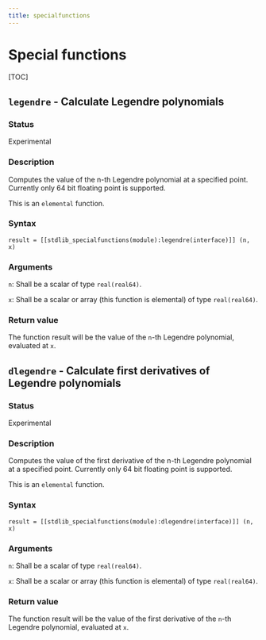 ```yaml
---
title: specialfunctions
---
```


# Special functions

[TOC]

## `legendre` - Calculate Legendre polynomials

### Status

Experimental

### Description

Computes the value of the n-th Legendre polynomial at a specified point.
Currently only 64 bit floating point is supported.

This is an `elemental` function.

### Syntax

`result = [[stdlib_specialfunctions(module):legendre(interface)]] (n, x)`

### Arguments

`n`: Shall be a scalar of type `real(real64)`. 

`x`: Shall be a scalar or array (this function is elemental) of type `real(real64)`. 

### Return value

The function result will be the value of the `n`-th Legendre polynomial, evaluated at `x`.



## `dlegendre` - Calculate first derivatives of Legendre polynomials

### Status

Experimental

### Description

Computes the value of the first derivative of the n-th Legendre polynomial at a specified point.
Currently only 64 bit floating point is supported.

This is an `elemental` function.

### Syntax

`result = [[stdlib_specialfunctions(module):dlegendre(interface)]] (n, x)`

### Arguments

`n`: Shall be a scalar of type `real(real64)`. 

`x`: Shall be a scalar or array (this function is elemental) of type `real(real64)`. 

### Return value

The function result will be the value of the first derivative of the `n`-th Legendre polynomial, evaluated at `x`.
